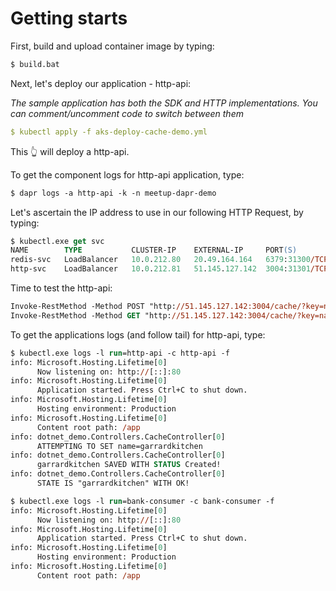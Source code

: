 # Getting starts

First, build and upload container image by typing:

```ps
$ build.bat
```

Next, let's deploy our application - http-api:

_The sample application has both the SDK and HTTP implementations. You can comment/uncomment code to switch between them_

```yml
$ kubectl apply -f aks-deploy-cache-demo.yml
```

This 👆 will deploy a http-api.

To get the component logs for http-api application, type: 
```ps
$ dapr logs -a http-api -k -n meetup-dapr-demo
```

Let's ascertain the IP address to use in our following HTTP Request, by typing:

```ps
$ kubectl.exe get svc
NAME        TYPE           CLUSTER-IP    EXTERNAL-IP     PORT(S)          AGE
redis-svc   LoadBalancer   10.0.212.80   20.49.164.164   6379:31300/TCP   16s
http-svc    LoadBalancer   10.0.212.81   51.145.127.142  3004:31301/TCP   122s
```

Time to test the http-api:

```ps
Invoke-RestMethod -Method POST "http://51.145.127.142:3004/cache/?key=name&data=garrardkitchen"
Invoke-RestMethod -Method GET "http://51.145.127.142:3004/cache/?key=name"
```

To get the applications logs (and follow tail) for http-api, type:
```ps
$ kubectl.exe logs -l run=http-api -c http-api -f
info: Microsoft.Hosting.Lifetime[0]
      Now listening on: http://[::]:80
info: Microsoft.Hosting.Lifetime[0]
      Application started. Press Ctrl+C to shut down.
info: Microsoft.Hosting.Lifetime[0]
      Hosting environment: Production
info: Microsoft.Hosting.Lifetime[0]
      Content root path: /app
info: dotnet_demo.Controllers.CacheController[0]
      ATTEMPTING TO SET name=garrardkitchen
info: dotnet_demo.Controllers.CacheController[0]
      garrardkitchen SAVED WITH STATUS Created!
info: dotnet_demo.Controllers.CacheController[0]
      STATE IS "garrardkitchen" WITH OK!
```

```ps
$ kubectl.exe logs -l run=bank-consumer -c bank-consumer -f
info: Microsoft.Hosting.Lifetime[0]
      Now listening on: http://[::]:80
info: Microsoft.Hosting.Lifetime[0]
      Application started. Press Ctrl+C to shut down.
info: Microsoft.Hosting.Lifetime[0]
      Hosting environment: Production
info: Microsoft.Hosting.Lifetime[0]
      Content root path: /app
```

